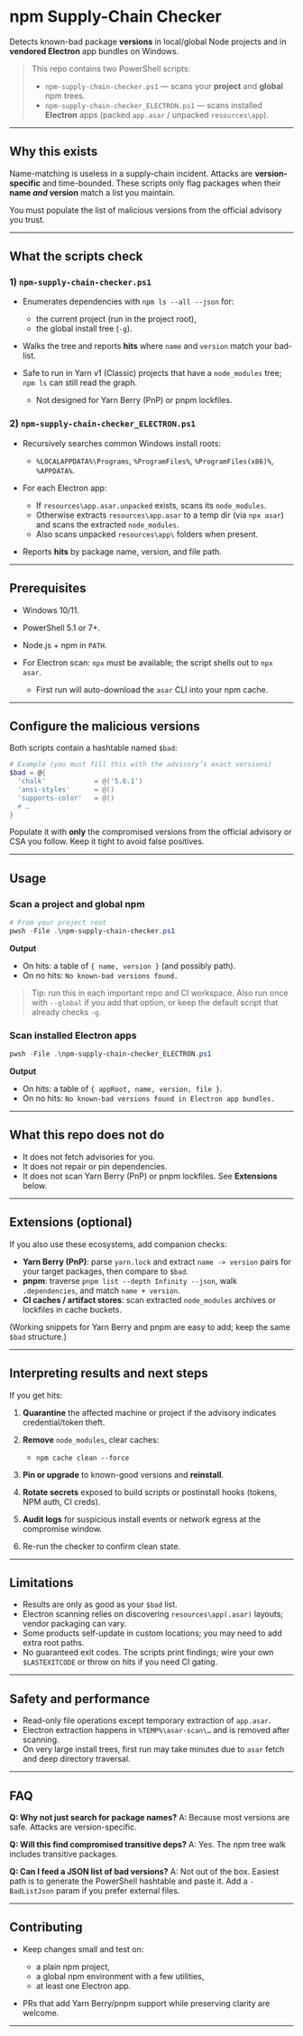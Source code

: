 # npm Supply-Chain Checker

Detects known-bad package **versions** in local/global Node projects and in **vendored Electron** app bundles on Windows.

> This repo contains two PowerShell scripts:
>
> * `npm-supply-chain-checker.ps1` — scans your **project** and **global** npm trees.
> * `npm-supply-chain-checker_ELECTRON.ps1` — scans installed **Electron** apps (packed `app.asar` / unpacked `resources\app`).

---

## Why this exists

Name-matching is useless in a supply-chain incident. Attacks are **version-specific** and time-bounded. These scripts only flag packages when their **name *and* version** match a list you maintain.

You must populate the list of malicious versions from the official advisory you trust.

---

## What the scripts check

### 1) `npm-supply-chain-checker.ps1`

* Enumerates dependencies with `npm ls --all --json` for:

  * the current project (run in the project root),
  * the global install tree (`-g`).
* Walks the tree and reports **hits** where `name` and `version` match your bad-list.
* Safe to run in Yarn v1 (Classic) projects that have a `node_modules` tree; `npm ls` can still read the graph.

  * Not designed for Yarn Berry (PnP) or pnpm lockfiles.

### 2) `npm-supply-chain-checker_ELECTRON.ps1`

* Recursively searches common Windows install roots:

  * `%LOCALAPPDATA%\Programs`, `%ProgramFiles%`, `%ProgramFiles(x86)%`, `%APPDATA%`.
* For each Electron app:

  * If `resources\app.asar.unpacked` exists, scans its `node_modules`.
  * Otherwise extracts `resources\app.asar` to a temp dir (via `npx asar`) and scans the extracted `node_modules`.
  * Also scans unpacked `resources\app\` folders when present.
* Reports **hits** by package name, version, and file path.

---

## Prerequisites

* Windows 10/11.
* PowerShell 5.1 or 7+.
* Node.js + npm in `PATH`.
* For Electron scan: `npx` must be available; the script shells out to `npx asar`.

  * First run will auto-download the `asar` CLI into your npm cache.

---

## Configure the malicious versions

Both scripts contain a hashtable named `$bad`:

```powershell
# Example (you must fill this with the advisory’s exact versions)
$bad = @{
  'chalk'            = @('5.6.1')
  'ansi-styles'      = @()
  'supports-color'   = @()
  # …
}
```

Populate it with **only** the compromised versions from the official advisory or CSA you follow. Keep it tight to avoid false positives.

---

## Usage

### Scan a project and global npm

```powershell
# From your project root
pwsh -File .\npm-supply-chain-checker.ps1
```

**Output**

* On hits: a table of `{ name, version }` (and possibly path).
* On no hits: `No known-bad versions found.`

> Tip: run this in each important repo and CI workspace. Also run once with `--global` if you add that option, or keep the default script that already checks `-g`.

### Scan installed Electron apps

```powershell
pwsh -File .\npm-supply-chain-checker_ELECTRON.ps1
```

**Output**

* On hits: a table of `{ appRoot, name, version, file }`.
* On no hits: `No known-bad versions found in Electron app bundles.`

---

## What this repo does **not** do

* It does not fetch advisories for you.
* It does not repair or pin dependencies.
* It does not scan Yarn Berry (PnP) or pnpm lockfiles. See **Extensions** below.

---

## Extensions (optional)

If you also use these ecosystems, add companion checks:

* **Yarn Berry (PnP)**: parse `yarn.lock` and extract `name -> version` pairs for your target packages, then compare to `$bad`.
* **pnpm**: traverse `pnpm list --depth Infinity --json`, walk `.dependencies`, and match `name + version`.
* **CI caches / artifact stores**: scan extracted `node_modules` archives or lockfiles in cache buckets.

(Working snippets for Yarn Berry and pnpm are easy to add; keep the same `$bad` structure.)

---

## Interpreting results and next steps

If you get hits:

1. **Quarantine** the affected machine or project if the advisory indicates credential/token theft.
2. **Remove** `node_modules`, clear caches:

   * `npm cache clean --force`
3. **Pin or upgrade** to known-good versions and **reinstall**.
4. **Rotate secrets** exposed to build scripts or postinstall hooks (tokens, NPM auth, CI creds).
5. **Audit logs** for suspicious install events or network egress at the compromise window.
6. Re-run the checker to confirm clean state.

---

## Limitations

* Results are only as good as your `$bad` list.
* Electron scanning relies on discovering `resources\app(.asar)` layouts; vendor packaging can vary.
* Some products self-update in custom locations; you may need to add extra root paths.
* No guaranteed exit codes. The scripts print findings; wire your own `$LASTEXITCODE` or throw on hits if you need CI gating.

---

## Safety and performance

* Read-only file operations except temporary extraction of `app.asar`.
* Electron extraction happens in `%TEMP%\asar-scan\…` and is removed after scanning.
* On very large install trees, first run may take minutes due to `asar` fetch and deep directory traversal.

---

## FAQ

**Q: Why not just search for package names?**
A: Because most versions are safe. Attacks are version-specific.

**Q: Will this find compromised transitive deps?**
A: Yes. The npm tree walk includes transitive packages.

**Q: Can I feed a JSON list of bad versions?**
A: Not out of the box. Easiest path is to generate the PowerShell hashtable and paste it. Add a `-BadListJson` param if you prefer external files.

---

## Contributing

* Keep changes small and test on:

  * a plain npm project,
  * a global npm environment with a few utilities,
  * at least one Electron app.
* PRs that add Yarn Berry/pnpm support while preserving clarity are welcome.

---
